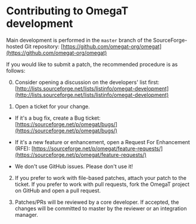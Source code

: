 # Contributing to OmegaT development

Main development is performed in the `master` branch of the SourceForge-hosted
Git repository:
  [https://github.com/omegat-org/omegat](https://github.com/omegat-org/omegat)

If you would like to submit a patch, the recommended procedure is as follows:

0. Consider opening a discussion on the developers' list first:
  [http://lists.sourceforge.net/lists/listinfo/omegat-development](http://lists.sourceforge.net/lists/listinfo/omegat-development)

1. Open a ticket for your change.

  * If it's a bug fix, create a Bug ticket:
   [https://sourceforge.net/p/omegat/bugs/](https://sourceforge.net/p/omegat/bugs/)

  * If it's a new feature or enhancement, open a Request For Enhancement (RFE):
   [https://sourceforge.net/p/omegat/feature-requests/](https://sourceforge.net/p/omegat/feature-requests/)

  * We don't use GitHub issues. Please don't use it!

2. If you prefer to work with file-based patches, attach your patch to the
   ticket.  If you prefer to work with pull requests, fork the OmegaT project on
   GitHub and open a pull request.

3. Patches/PRs will be reviewed by a core developer. If accepted, the changes
   will be committed to master by the reviewer or an integration manager.

